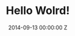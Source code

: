 ---
title: Hello Wolrd!
date: 2014-09-13 00:00:00 Z
layout: default
h1: Hello Wolrd!
excerpt: This is my first journal post and welcome to my personal site.
intro-text: 
site-title: false
fixed-bg: false
bg_class: 
---